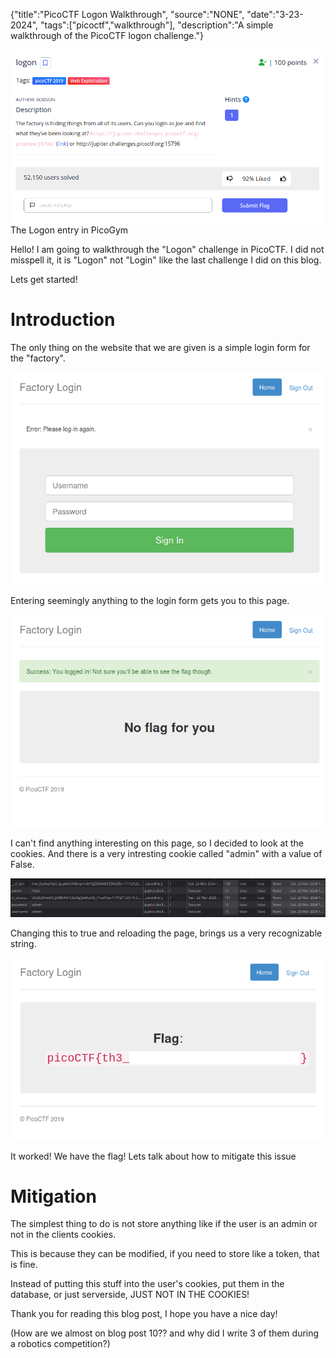 {"title":"PicoCTF Logon Walkthrough", "source":"NONE", "date":"3-23-2024", "tags":["picoctf","walkthrough"], "description":"A simple walkthrough of the PicoCTF logon challenge."}


![The Logon entry in the PicoGym](/static/9/LO_TITLE.png)
The Logon entry in PicoGym

Hello! I am going to walkthrough the "Logon" challenge in PicoCTF.
I did not misspell it, it is "Logon" not "Login" like the last challenge I did on this blog.

Lets get started!

# Introduction

The only thing on the website that we are given is a simple login form for the "factory".

![The login form for the website](/static/9/LO_LOGIN.png)

Entering seemingly anything to the login form gets you to this page.

![The screen you get when you "login"](/static/9/LO_FAIL.png)

I can't find anything interesting on this page, so I decided to look at the cookies.
And there is a very intresting cookie called "admin" with a value of False.

![Cookies on the website](/static/9/LO_COOKIES_FALSE.png)

Changing this to true and reloading the page, brings us a very recognizable string.

![Flag on the site](/static/9/LO_FLAG.png)

It worked! We have the flag! Lets talk about how to mitigate this issue


# Mitigation

The simplest thing to do is not store anything like if the user is an admin or not in the clients cookies.

This is because they can be modified, if you need to store like a token, that is fine.

Instead of putting this stuff into the user's cookies, put them in the database, or just serverside, JUST NOT IN THE COOKIES!

Thank you for reading this blog post, I hope you have a nice day!

(How are we almost on blog post 10?? and why did I write 3 of them during a robotics competition?)